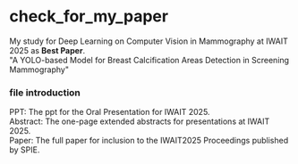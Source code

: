 # check_for_my_paper
My study for Deep Learning on Computer Vision in Mammography at IWAIT 2025 as **Best Paper**.  
"A YOLO-based Model for Breast Calcification Areas Detection in Screening Mammography"  

### file introduction
PPT: The ppt for the Oral Presentation for IWAIT 2025.  
Abstract: The one-page extended abstracts for presentations at IWAIT 2025.  
Paper: The full paper for inclusion to the IWAIT2025 Proceedings published by SPIE.  
